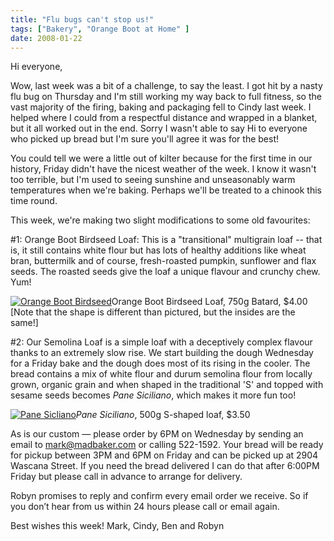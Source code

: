 ```yaml
---
title: "Flu bugs can't stop us!"
tags: ["Bakery", "Orange Boot at Home" ] 
date: 2008-01-22
---
```


Hi everyone,

Wow, last week was a bit of a challenge, to say the least. I got hit by a nasty flu bug on Thursday and I'm still working my way back to full fitness, so the vast majority of the firing, baking and packaging fell to Cindy last week. I helped where I could from a respectful distance and wrapped in a blanket, but it all worked out in the end. Sorry I wasn't able to say Hi to everyone who picked up bread but I'm sure you'll agree it was for the best!

You could tell we were a little out of kilter because for the first time in our history, Friday didn't have the nicest weather of the week. I know it wasn't too terrible, but I'm used to seeing sunshine and unseasonably warm temperatures when we're baking. Perhaps we'll be treated to a chinook this time round.

This week, we're making two slight modifications to some old favourites:

#1: Orange Boot Birdseed Loaf: This is a "transitional" multigrain loaf -- that is, it still contains white flour but has lots of healthy additions like wheat bran, buttermilk and of course, fresh-roasted pumpkin, sunflower and flax seeds. The roasted seeds give the loaf a unique flavour and crunchy chew. Yum!

[![Orange Boot Birdseed](http://orangeboot.files.wordpress.com/2007/11/birdseed.thumbnail.jpg)](http://orangeboot.files.wordpress.com/2007/11/birdseed.jpg "Orange Boot Birdseed")Orange Boot Birdseed Loaf, 750g Batard, $4.00 \[Note that the shape is different than pictured, but the insides are the same!\]

#2: Our Semolina Loaf is a simple loaf with a deceptively complex flavour thanks to an extremely slow rise. We start building the dough Wednesday for a Friday bake and the dough does most of its rising in the cooler. The bread contains a mix of white flour and durum semolina flour from locally grown, organic grain and when shaped in the traditional 'S' and topped with sesame seeds becomes _Pane Siciliano_, which makes it more fun too!

[![Pane Sicliano](http://orangeboot.files.wordpress.com/2007/11/siciliano_big_50.thumbnail.jpg)](http://orangeboot.files.wordpress.com/2007/11/siciliano_big_50.jpg "Pane Sicliano")_Pane Siciliano_, 500g S-shaped loaf, $3.50

As is our custom — please order by 6PM on Wednesday by sending an email to mark@madbaker.com or calling 522-1592. Your bread will be ready for pickup between 3PM and 6PM on Friday and can be picked up at 2904 Wascana Street. If you need the bread delivered I can do that after 6:00PM Friday but please call in advance to arrange for delivery.

Robyn promises to reply and confirm every email order we receive. So if you don’t hear from us within 24 hours please call or email again.

Best wishes this week! Mark, Cindy, Ben and Robyn

